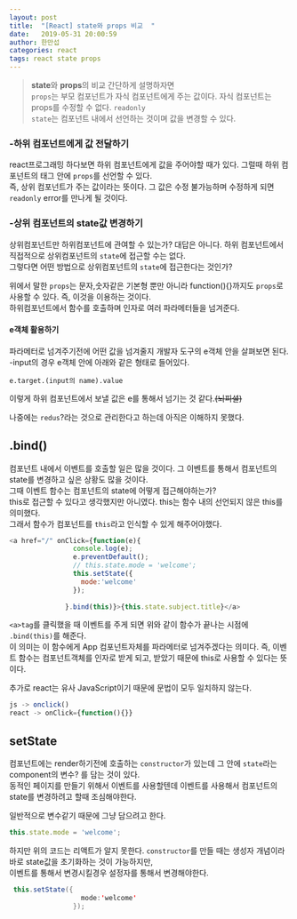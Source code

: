 ```yaml
---
layout: post
title:  "[React] state와 props 비교  "
date:   2019-05-31 20:00:59
author: 한만섭
categories: react
tags: react state props
---
```



> **state**와 **props**의 비교 
간단하게 설명하자면  
`props`는 부모 컴포넌트가 자식 컴포넌트에게 주는 값이다. 자식 컴포넌트는 props를 수정할 수 없다. `readonly`  
`state`는 컴포넌트 내에서 선언하는 것이며 값을 변경할 수 있다. 

### -하위 컴포넌트에게 값 전달하기
react프로그래밍 하다보면 하위 컴포넌트에게 값을 주어야할 때가 있다. 그럴때 하위 컴포넌트의 태그 안에 `props`를 선언할 수 있다.  
즉, 상위 컴포넌트가 주는 값이라는 뜻이다. 그 값은 수정 불가능하며 수정하게 되면 `readonly` error를 만나게 될 것이다. 

### -상위 컴포넌트의 state값 변경하기 
상위컴포넌트만 하위컴포넌트에 관여할 수 있는가? 대답은 아니다. 하위 컴포넌트에서 직접적으로 상위컴포넌트의 `state`에 접근할 수는 없다.  
그렇다면 어떤 방법으로 상위컴포넌트의 `state`에 접근한다는 것인가?  

위에서 말한 `props`는 문자,숫자같은 기본형 뿐만 아니라 function(){}까지도 `props`로 사용할 수 있다. 즉, 이것을 이용하는 것이다.  
하위컴포넌트에서 함수를 호출하며 인자로 여러 파라메터들을 넘겨준다.  
 
 #### e객체 활용하기 
 파라메터로 넘겨주기전에 어떤 값을 넘겨줄지 개발자 도구의 e객체 안을 살펴보면 된다. 
 -input의 경우 e객체 안에 아래와 같은 형태로 들어있다.  
 ``` 
 e.target.(input의 name).value
 ```
 이렇게 하위 컴포넌트에서 보낼 값은 e를 통해서 넘기는 것 같다.~~(뇌피셜)~~
 
 나중에는 `redus`?라는 것으로 관리한다고 하는데 아직은 이해하지 못했다. 
 
 
 ## .bind()

컴포넌트 내에서 이벤트를 호출할 일은 많을 것이다. 그 이벤트를 통해서 컴포넌트의 state를 변경하고 싶은 상황도 많을 것이다.  
그때 이벤트 함수는 컴포넌트의 state에 어떻게 접근해야하는가?  
this로 접근할 수 있다고 생각했지만 아니였다. this는 함수 내의 선언되지 않은 this를 의미했다.  
그래서 함수가 컴포넌트를 `this`라고 인식할 수 있게 해주어야했다. 
```javascript
<a href="/" onClick={function(e){
                console.log(e);
                e.preventDefault();
                // this.state.mode = 'welcome';
                this.setState({
                  mode:'welcome'
                });
                
              }.bind(this)}>{this.state.subject.title}</a>
```
`<a>tag`를 클릭했을 때 이벤트를 주게 되면 위와 같이 함수가 끝나는 시점에 `.bind(this)`를 해준다.  
이 의미는 이 함수에게 App 컴포넌트자체를 파라메터로 넘겨주겠다는 의미다. 즉, 이벤트 함수는 컴포넌트객체를 인자로 받게 되고,
받았기 때문에 this로 사용할 수 있다는 뜻이다.   


추가로 react는 유사 JavaScript이기 때문에 문법이 모두 일치하지 않는다.  
```javascript
js -> onclick()
react -> onClick={function(){}}
```


## setState

컴포넌트에는 render하기전에 호출하는 `constructor`가 있는데 그 안에 `state`라는 component의 변수? 를 담는 것이 있다.  
동적인 페이지를 만들기 위해서 이벤트를 사용할텐데 이벤트를 사용해서 컴포넌트의 state를 변경하려고 할때 조심해야한다.  

일반적으로 변수같기 때문에 그냥 담으려고 한다.
```javascript
this.state.mode = 'welcome';
```
하지만 위의 코드는 리액트가 알지 못한다. `constructor`를 만들 때는 생성자 개념이라 바로 state값을 초기화하는 것이 가능하지만,  
이벤트를 통해서 변경시킬경우 설정자를 통해서 변경해야한다.  
```java
 this.setState({
                  mode:'welcome'
                });
```
 
 
 
